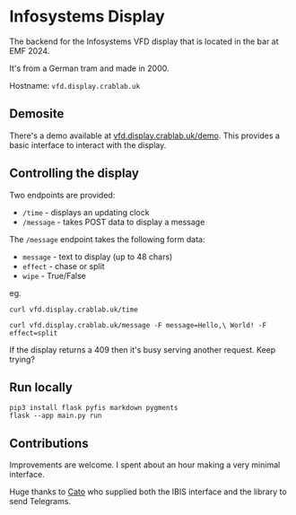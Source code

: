 # Infosystems Display

The backend for the Infosystems VFD display that is 
located in the bar at EMF 2024.

It's from a German tram and made in 2000. 

Hostname: `vfd.display.crablab.uk`

## Demosite

There's a demo available at [vfd.display.crablab.uk/demo](/demo). 
This provides a basic interface to interact with the display.

## Controlling the display 

Two endpoints are provided: 

- `/time` - displays an updating clock 
- `/message` - takes POST data to display a message 

The `/message` endpoint takes the following form data: 

- `message` - text to display (up to 48 chars)
- `effect`  - chase or split 
- `wipe`    - True/False

eg. 

```
curl vfd.display.crablab.uk/time
```

```
curl vfd.display.crablab.uk/message -F message=Hello,\ World! -F effect=split
```

If the display returns a 409 then it's busy serving another request. Keep trying? 

## Run locally 

```
pip3 install flask pyfis markdown pygments
flask --app main.py run
```

## Contributions 

Improvements are welcome. I spent about an hour making a very minimal interface.

Huge thanks to [Cato](https://github.com/CatoLynx) who supplied both the IBIS
interface and the library to send Telegrams. 